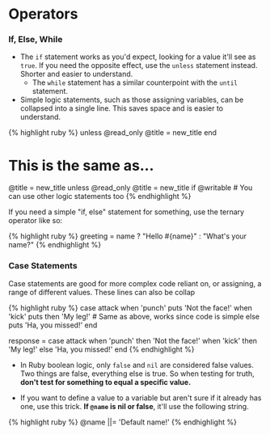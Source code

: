 # Operators

### If, Else, While

* The `if` statement works as you'd expect, looking for a value it'll see as `true`. If you need the opposite effect, use the `unless` statement instead. Shorter and easier to understand.
    - The `while` statement has a similar counterpoint with the `until` statement.
* Simple logic statements, such as those assigning variables, can be collapsed into a single line. This saves space and is easier to understand.

{% highlight ruby %}
unless @read_only
  @title = new_title
end

# This is the same as...

@title = new_title unless @read_only
@title = new_title if @writable        # You can use other logic statements too
{% endhighlight %}

If you need a simple "if, else" statement for something, use the ternary operator like so:

{% highlight ruby %}
greeting = name ? "Hello #{name}" : "What's your name?"
{% endhighlight %}

### Case Statements

Case statements are good for more complex code reliant on, or assigning, a range of different values. These lines can also be collap

{% highlight ruby %}
case attack
when 'punch'
    puts 'Not the face!'
when 'kick' puts then 'My leg!' # Same as above, works since code is simple
else
    puts 'Ha, you missed!'
end

response = case attack
           when 'punch' then 'Not the face!'
           when 'kick' then 'My leg!'
           else 'Ha, you missed!'
           end
{% endhighlight %}

* In Ruby boolean logic, only `false` and `nil` are considered false values. Two things are false, everything else is true. So when testing for truth, **don't test for something to equal a specific value.**

* If you want to define a value to a variable but aren't sure if it already has one, use this trick. **If `@name` is nil or false**, it'll use the following string.

{% highlight ruby %}
  @name ||= 'Default name!'
{% endhighlight %}
